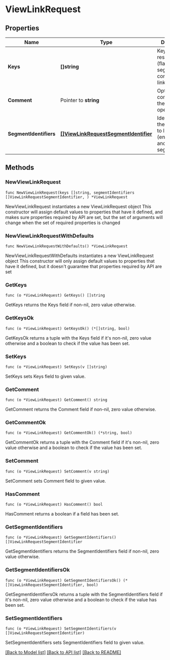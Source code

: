 # ViewLinkRequest

## Properties

Name | Type | Description | Notes
------------ | ------------- | ------------- | -------------
**Keys** | **[]string** | Keys of the resources (flags, segments, AI configs) to link/unlink | 
**Comment** | Pointer to **string** | Optional comment for the link/unlink operation | [optional] [default to ""]
**SegmentIdentifiers** | [**[]ViewLinkRequestSegmentIdentifier**](ViewLinkRequestSegmentIdentifier.md) | Identifiers of the segments to link/unlink (environmentId and segmentKey) | 

## Methods

### NewViewLinkRequest

`func NewViewLinkRequest(keys []string, segmentIdentifiers []ViewLinkRequestSegmentIdentifier, ) *ViewLinkRequest`

NewViewLinkRequest instantiates a new ViewLinkRequest object
This constructor will assign default values to properties that have it defined,
and makes sure properties required by API are set, but the set of arguments
will change when the set of required properties is changed

### NewViewLinkRequestWithDefaults

`func NewViewLinkRequestWithDefaults() *ViewLinkRequest`

NewViewLinkRequestWithDefaults instantiates a new ViewLinkRequest object
This constructor will only assign default values to properties that have it defined,
but it doesn't guarantee that properties required by API are set

### GetKeys

`func (o *ViewLinkRequest) GetKeys() []string`

GetKeys returns the Keys field if non-nil, zero value otherwise.

### GetKeysOk

`func (o *ViewLinkRequest) GetKeysOk() (*[]string, bool)`

GetKeysOk returns a tuple with the Keys field if it's non-nil, zero value otherwise
and a boolean to check if the value has been set.

### SetKeys

`func (o *ViewLinkRequest) SetKeys(v []string)`

SetKeys sets Keys field to given value.


### GetComment

`func (o *ViewLinkRequest) GetComment() string`

GetComment returns the Comment field if non-nil, zero value otherwise.

### GetCommentOk

`func (o *ViewLinkRequest) GetCommentOk() (*string, bool)`

GetCommentOk returns a tuple with the Comment field if it's non-nil, zero value otherwise
and a boolean to check if the value has been set.

### SetComment

`func (o *ViewLinkRequest) SetComment(v string)`

SetComment sets Comment field to given value.

### HasComment

`func (o *ViewLinkRequest) HasComment() bool`

HasComment returns a boolean if a field has been set.

### GetSegmentIdentifiers

`func (o *ViewLinkRequest) GetSegmentIdentifiers() []ViewLinkRequestSegmentIdentifier`

GetSegmentIdentifiers returns the SegmentIdentifiers field if non-nil, zero value otherwise.

### GetSegmentIdentifiersOk

`func (o *ViewLinkRequest) GetSegmentIdentifiersOk() (*[]ViewLinkRequestSegmentIdentifier, bool)`

GetSegmentIdentifiersOk returns a tuple with the SegmentIdentifiers field if it's non-nil, zero value otherwise
and a boolean to check if the value has been set.

### SetSegmentIdentifiers

`func (o *ViewLinkRequest) SetSegmentIdentifiers(v []ViewLinkRequestSegmentIdentifier)`

SetSegmentIdentifiers sets SegmentIdentifiers field to given value.



[[Back to Model list]](../README.md#documentation-for-models) [[Back to API list]](../README.md#documentation-for-api-endpoints) [[Back to README]](../README.md)


